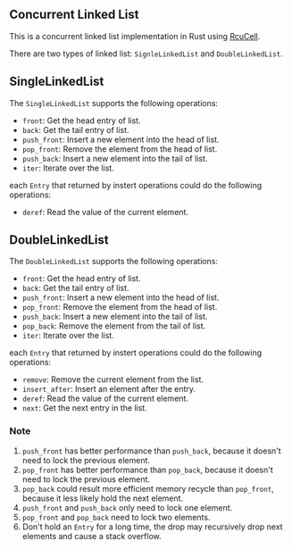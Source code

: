 ## Concurrent Linked List

This is a concurrent linked list implementation in Rust using [RcuCell](https://github.com/Xudong-Huang/rcu_cell).

There are two types of linked list: `SignleLinkedList` and `DoubleLinkedList`.

## SingleLinkedList
The `SingleLinkedList` supports the following operations:

- `front`: Get the head entry of list.
- `back`: Get the tail entry of list.
- `push_front`: Insert a new element into the head of list.
- `pop_front`: Remove the element from the head of list.
- `push_back`: Insert a new element into the tail of list.
- `iter`: Iterate over the list.

each `Entry` that returned by instert operations could do the following operations:
- `deref`: Read the value of the current element.

## DoubleLinkedList
The `DoubleLinkedList` supports the following operations:

- `front`: Get the head entry of list.
- `back`: Get the tail entry of list.
- `push_front`: Insert a new element into the head of list.
- `pop_front`: Remove the element from the head of list.
- `push_back`: Insert a new element into the tail of list.
- `pop_back`: Remove the element from the tail of list.
- `iter`: Iterate over the list.

each `Entry` that returned by instert operations could do the following operations:
- `remove`: Remove the current element from the list.
- `insert_after`: Insert an element after the entry.
- `deref`: Read the value of the current element.
- `next`: Get the next entry in the list.


### Note
1. `push_front` has better performance than `push_back`, because it doesn't need to lock the previous element.
2. `pop_front` has better performance than `pop_back`, because it doesn't need to lock the previous element.
3. `pop_back` could result more efficient memory recycle than `pop_front`, because it less likely hold the next element.
4. `push_front` and `push_back` only need to lock one element.
5. `pop_front` and `pop_back` need to lock two elements.
6. Don't hold an `Entry` for a long time, the drop may recursively drop next elements and cause a stack overflow.
